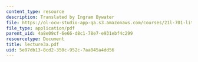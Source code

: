 ```yaml
---
content_type: resource
description: Translated by Ingram Bywater
file: https://ol-ocw-studio-app-qa.s3.amazonaws.com/courses/21l-701-literary-interpretation-interpreting-poetry-fall-2003/5e97db138cd2350c952c7aa845a4dd56_lecture3a.pdf
file_type: application/pdf
parent_uid: 4a8e09cf-6e66-d8c1-78e7-e931ebf4c299
resourcetype: Document
title: lecture3a.pdf
uid: 5e97db13-8cd2-350c-952c-7aa845a4dd56
---
```

